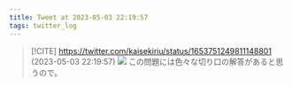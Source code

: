 ```yaml
---
title: Tweet at 2023-05-03 22:19:57
tags: twitter_log
---
```


> [!CITE] https://twitter.com/kaisekiriu/status/1653751249811148801 (2023-05-03 22:19:57)
> ![](https://twitter.com/kaisekiriu/status/1653751249811148801)
> この問題には色々な切り口の解答があると思うので。
